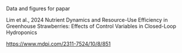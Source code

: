 Data and figures for papar

Lim et al., 2024
Nutrient Dynamics and Resource-Use Efficiency in Greenhouse Strawberries: Effects of Control Variables in Closed-Loop Hydroponics

https://www.mdpi.com/2311-7524/10/8/851
